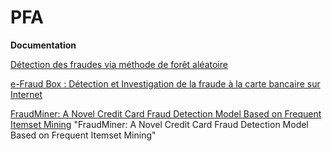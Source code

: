 PFA
===

**Documentation**

[Détection des fraudes via méthode de forêt aléatoire](http://cs229.stanford.edu/proj2005/AltendorfBrendeDanielLessard-FraudDetectionForOnlineRetailUsingRandomForests.pdf "Détection des fraudes via méthode de forêt aléatoire")

[e-Fraud Box : Détection et Investigation de la fraude à la 
carte bancaire sur Internet](http://www.agence-nationale-recherche.fr/Colloques/WISG2013/presentations/AAP09_E-FRAUD-BOX.pdf "e-Fraud Box : Détection et Investigation de la fraude à la 
carte bancaire sur Internet")

[FraudMiner: A Novel Credit Card Fraud Detection Model Based on Frequent Itemset Mining](http://www.hindawi.com/journals/tswj/2014/252797/) "FraudMiner: A Novel Credit Card Fraud Detection Model Based on Frequent Itemset Mining"
